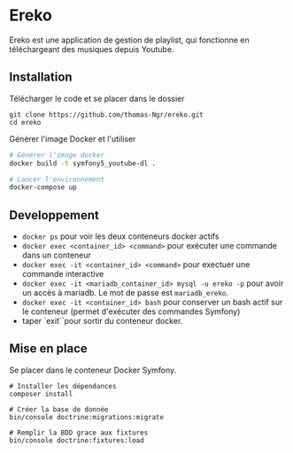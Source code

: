 Ereko
=====

Ereko est une application de gestion de playlist, qui fonctionne en téléchargeant des musiques depuis Youtube.


Installation
------------

Télécharger le code et se placer dans le dossier

```
git clone https://github.com/thomas-Ngr/ereko.git
cd ereko
```
Générer l'image Docker et l'utiliser

```bash
# Générer l'image docker
docker build -t symfony5_youtube-dl .

# Lancer l'environnement
docker-compose up
```

Developpement
-------------

- `docker ps` pour voir les deux conteneurs docker actifs
- `docker exec <container_id> <command>` pour exécuter une commande dans un conteneur
- `docker exec -it <container_id> <command>` pour exectuer une commande interactive
- `docker exec -it <mariadb_container_id> mysql -u ereko -p` pour avoir un accès à mariadb. Le mot de passe est `mariadb_ereko`.
- `docker exec -it <container_id> bash` pour conserver un bash actif sur le conteneur (permet d'exécuter des commandes Symfony)
- taper `exit``pour sortir du conteneur docker.

Mise en place
-------------

Se placer dans le conteneur Docker Symfony.

```
# Installer les dépendances
composer install

# Créer la base de donnée
bin/console doctrine:migrations:migrate

# Remplir la BDD grace aux fixtures
bin/console doctrine:fixtures:load
```
